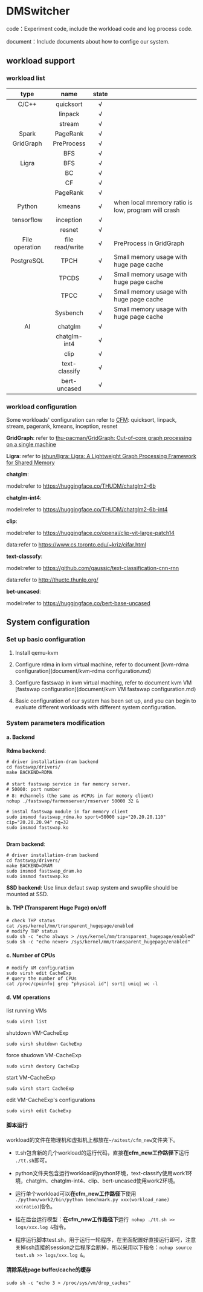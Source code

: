 # DMSwitcher

code：Experiment code, include the workload code and log process code. 

document：Include documents about how to confige our system.

## workload support

### workload list

| type           | name            | state |                                                     |
|:--------------:|:---------------:|:-----:| --------------------------------------------------- |
| C/C++          | quicksort       | √     |                                                     |
|                | linpack         | √     |                                                     |
|                | stream          | √     |                                                     |
| Spark          | PageRank        | √     |                                                     |
| GridGraph      | PreProcess      | √     |                                                     |
|                | BFS             | √     |                                                     |
| Ligra          | BFS             | √     |                                                     |
|                | BC              | √     |                                                     |
|                | CF              | √     |                                                     |
|                | PageRank        | √     |                                                     |
| Python         | kmeans          | √     | when local mremory ratio is low, program will crash |
| tensorflow     | inception       | √     |                                                     |
|                | resnet          | √     |                                                     |
| File operation | file read/write | √     | PreProcess in GridGraph                             |
| PostgreSQL     | TPCH            | √     | Small memory usage with huge page cache             |
|                | TPCDS           | √     | Small memory usage with huge page cache             |
|                | TPCC            | √     | Small memory usage with huge page cache             |
|                | Sysbench        | √     | Small memory usage with huge page cache             |
| AI             | chatglm         | √     |                                                     |
|                | chatglm-int4    | √     |                                                     |
|                | clip            | √     |                                                     |
|                | text-classify   | √     |                                                     |
|                | bert-uncased    | √     |                                                     |

### workload configuration

Some workloads' configuration can refer to [CFM](https://github.com/clusterfarmem/cfm): quicksort, linpack, stream, pagerank, kmeans, inception, resnet

**GridGraph**: refer to [thu-pacman/GridGraph: Out-of-core graph processing on a single machine](https://github.com/thu-pacman/GridGraph)

**Ligra**: refer to [jshun/ligra: Ligra: A Lightweight Graph Processing Framework for Shared Memory](https://github.com/jshun/ligra)

**chatglm**:

model:refer to https://huggingface.co/THUDM/chatglm2-6b

**chatglm-int4**:

model:refer to https://huggingface.co/THUDM/chatglm2-6b-int4

**clip**:

model:refer to https://huggingface.co/openai/clip-vit-large-patch14

data:refer to https://www.cs.toronto.edu/~kriz/cifar.html

**text-classofy**:

model:refer to https://github.com/gaussic/text-classification-cnn-rnn

data:refer to http://thuctc.thunlp.org/ 

**bet-uncased**:

model:refer to https://huggingface.co/bert-base-uncased

## System configuration

### Set up basic configuration

1. Install qemu-kvm

2. Configure rdma in kvm virtual machine, refer to document [kvm-rdma configuration](document/kvm-rdma configuration.md)

3. Configure fastswap in kvm virtual maching, refer to document kvm VM [fastswap configuration](document/kvm VM fastswap configuration.md)

4. Basic configuration of our system has been set up, and you can begin to evaluate different workloads with different system configuration.

### System parameters modification

#### a. Backend

**Rdma backend**: 

```shell
# driver installation-dram backend
cd fastswap/drivers/
make BACKEND=RDMA

# start fastswap service in far memory server，
# 50000: port number
# 8: #channels（the same as #CPUs in far memory client）
nohup ./fastswap/farmemserver/rmserver 50000 32 &

# instal fastswap module in far memory client
sudo insmod fastswap_rdma.ko sport=50000 sip="20.20.20.110" cip="20.20.20.94" nq=32
sudo insmod fastswap.ko


```

**Dram backend**: 

```shell
# driver installation-dram backend
cd fastswap/drivers/
make BACKEND=DRAM
sudo insmod fastswap_dram.ko
sudo insmod fastswap.ko
```

**SSD backend**: Use linux defaut swap system and swapfile should be mounted at SSD.

#### b. THP (Transparent Huge Page) on/off

```shell
# check THP status
cat /sys/kernel/mm/transparent_hugepage/enabled
# modify THP status
sudo sh -c "echo always > /sys/kernel/mm/transparent_hugepage/enabled"
sudo sh -c "echo never> /sys/kernel/mm/transparent_hugepage/enabled"
```

#### c. Number of CPUs

```shell
# modify VM configuration
sudo virsh edit CacheExp
# query the number of CPUs
cat /proc/cpuinfo| grep "physical id"| sort| uniq| wc -l
```

#### d. VM operations

list running VMs

```shell
sudo virsh list
```

shutdown VM-CacheExp

```shell
sudo virsh shutdown CacheExp
```

force shudown VM-CacheExp

```shell
sudo virsh destory CacheExp
```

start VM-CacheExp

```shell
sudo virsh start CacheExp
```

edit VM-CacheExp's configurations

```shell
sudo virsh edit CacheExp
```

#### 脚本运行

workload的文件在物理机和虚拟机上都放在`~/aitest/cfm_new`文件夹下。

- tt.sh包含新的几个workload的运行代码，直接**在cfm_new工作路径下**运行` ./tt.sh`即可。
- python文件夹包含运行workload的python环境，text-classify使用work1环境，chatglm、chatglm-int4、clip、bert-uncased使用work2环境。
- 运行单个workload可以**在cfm_new工作路径下**使用` ./python/work2/bin/python benchmark.py xxx(workload_name)  xx(ratio)`指令。
- 挂在后台运行模型：**在cfm_new工作路径下**运行` nohup ./tt.sh >> logs/xxx.log &`指令。

- 程序运行脚本test.sh，用于运行一轮程序，在里面配置好直接运行即可，注意关掉ssh连接的session之后程序会断掉，所以采用以下指令：`nohup source test.sh >> logs/xxx.log &`。

#### 清除系统page buffer/cache的缓存

```shell
sudo sh -c "echo 3 > /proc/sys/vm/drop_caches"
```

